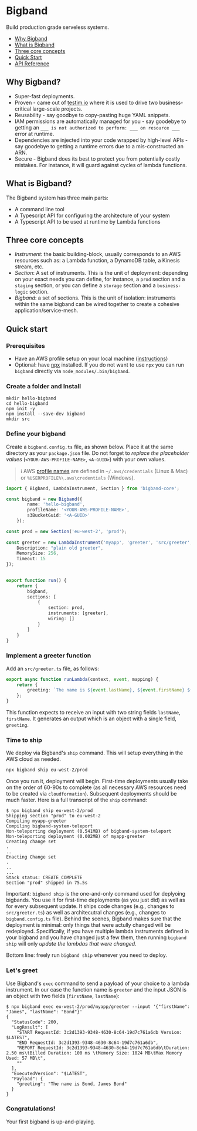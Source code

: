 # Bigband

Build production grade serveless systems.

* [Why Bigband](#why)
* [What is Bigband](#what)
* [Three core concepts](#concepts)
* [Quick Start](#quick-start)
* [API Reference](https://imaman.github.io/bigband/core/)

## <a name="why"></a>Why Bigband?
- Super-fast deployments.
- Proven - came out of [testim.io](https://www.testim.io/) where it is used to drive two business-critical large-scale projects.
- Reusability - say goodbye to copy-pasting huge YAML snippets.
- IAM permissions are automatically managed for you - say goodebye to getting an `___ is not authorized to perform: ___ on resource ___` error at runtime.
- Dependencies are injected into your code wrapped by high-level APIs - say goodebye to getting a runtime errors due to a mis-constructed an ARN.
- Secure - Bigband does its best to protect you from potentially costly mistakes. For instance, it will guard against cycles of lambda functions.

## <a name="what"></a>What is Bigband?
The Bigband system has three main parts:
- A command line tool
- A Typescript API for configuring the architecture of your system
- A Typescript API to be used at runtime by Lambda functions 

## <a name="concepts"></a>Three core concepts
- *Instrument*: the basic building-block, usually corresponds to an AWS resources such as: a Lambda function, a DynamoDB table, a Kinesis stream, etc.
- *Section*: A set of instruments. This is the unit of deployment: depending on your exact needs you can define, for instance, a `prod` section and a `staging` section, or you can define a `storage` section and a `business-logic` section.
- *Bigband*: a set of sections. This is the unit of isolation: instruments within the same bigband can be wired together to create a cohesive application/service-mesh. 

## <a name="quick-start"></a>Quick start

### Prerequisites

- Have an AWS profile setup on your local machine ([instructions](https://docs.aws.amazon.com/cli/latest/userguide/cli-configure-profiles.html))
- Optional: have [npx](https://www.npmjs.com/package/npx) installed. If you do not want to use `npx` you can run `bigband` directly via `node_modules/.bin/bigband`.

### Create a folder and Install

```
mkdir hello-bigband
cd hello-bigband
npm init -y
npm install --save-dev bigband
mkdir src
```

### Define your bigband
Create a `bigband.config.ts` file, as shown below. Place it at the same directory as your `package.json` file. Do not forget to *replace the placeholder values* (`<YOUR-AWS-PROFILE-NAME>`, `<A-GUID>`) with your own values.

> :information_source: AWS [profile names](https://docs.aws.amazon.com/cli/latest/userguide/cli-configure-profiles.html) are defined in `~/.aws/credentials` (Linux & Mac) or `%USERPROFILE%\.aws\credentials` (Windows).

```typescript
import { Bigband, LambdaInstrument, Section } from 'bigband-core';

const bigband = new Bigband({
        name: 'hello-bigband',
        profileName: '<YOUR-AWS-PROFILE-NAME>',
        s3BucketGuid: '<A-GUID>'
    });

const prod = new Section('eu-west-2', 'prod');
 
const greeter = new LambdaInstrument('myapp', 'greeter', 'src/greeter', {
    Description: "plain old greeter",
    MemorySize: 256,
    Timeout: 15   
});
 

export function run() {
    return {
        bigband,
        sections: [
            {
                section: prod,
                instruments: [greeter],
                wiring: []
            }
        ]
    }
}
```

### Implement a greeter function
Add an `src/greeter.ts` file, as follows:

```typescript
export async function runLambda(context, event, mapping) {
    return {
        greeting: `The name is ${event.lastName}, ${event.firstName} ${event.lastName}`
    };
}
```

This function expects to receive an input with two string fields `lastName`, `firstName`. It generates an output which is an object with a single field, `greeting`.



### Time to ship
We deploy via Bigband's `ship` command. This will setup everything in the AWS cloud as needed.

```bash
npx bigband ship eu-west-2/prod
```

Once you run it, deployment will begin. First-time deployments usually take on the order of 60-90s to complete (as all necessary AWS resources need to be created via `cloudformation`). Subsequent deployments should be much faster. Here is a full transcript of the `ship` command:

```
$ npx bigband ship eu-west-2/prod
Shipping section "prod" to eu-west-2
Compiling myapp-greeter
Compiling bigband-system-teleport
Non-teleporting deployment (0.541MB) of bigband-system-teleport
Non-teleporting deployment (0.002MB) of myapp-greeter
Creating change set
.
..
Enacting Change set
.
..
...
Stack status: CREATE_COMPLETE
Section "prod" shipped in 75.5s
```


Important: `bigband ship` is the one-and-only command used for deplyoing bigbands. You use it for first-time deployments (as you just did) as well as for every subsequent update. It ships code changes (e.g., changes to `src/greeter.ts`) as well as architecutral changes (e.g., changes to `bigband.config.ts` file). Behind the scenes, Bigband makes sure that the deployment is minimal: only things that were actully changed will be redeployed. Specifically, if you have multiple lambda instruments defined in your bigband and you have changed just a few them, then running `bigband ship` will only *update the lambdas that were changed*.

Bottom line: freely run `bigband ship` whenever you need to deploy.



### Let's greet
Use Bigband's `exec` command to send a payload of your choice to a lambda instrument. In our case the function name is `greeter` and the input JSON is an object with two fields (`firstName`, `lastName`):

```
$ npx bigband exec eu-west-2/prod/myapp/greeter --input '{"firstName": "James", "lastName": "Bond"}'
{
  "StatusCode": 200,
  "LogResult": [
    "START RequestId: 3c2d1393-9348-4630-8c64-19d7c761a6db Version: $LATEST",
    "END RequestId: 3c2d1393-9348-4630-8c64-19d7c761a6db",
    "REPORT RequestId: 3c2d1393-9348-4630-8c64-19d7c761a6db\tDuration: 2.50 ms\tBilled Duration: 100 ms \tMemory Size: 1024 MB\tMax Memory Used: 57 MB\t",
    ""
  ],
  "ExecutedVersion": "$LATEST",
  "Payload": {
    "greeting": "The name is Bond, James Bond"
  }
}
```


### Congratulations!
Your first bigband is up-and-playing.

